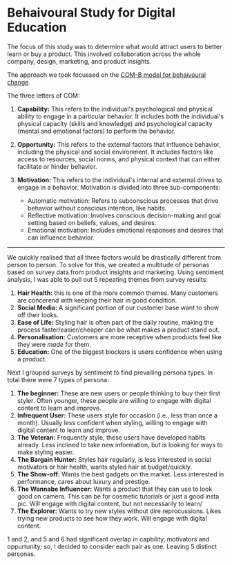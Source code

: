 # Behaivoural Study for Digital Education

The focus of this study was to determine what would attract users to better learn or buy a product. This involved collaboration across the whole company, design, marketing, and product insights. 

The approach we took focussed on the [COM-B model for behaivoural change](https://thedecisionlab.com/reference-guide/organizational-behavior/the-com-b-model-for-behavior-change). 

The three letters of COM:

1. **Capability:** This refers to the individual's psychological and physical ability to engage in a particular behavior. It includes both the individual's physical capacity (skills and knowledge) and psychological capacity (mental and emotional factors) to perform the behavior.

2. **Opportunity:** This refers to the external factors that influence behavior, including the physical and social environment. It includes factors like access to resources, social norms, and physical context that can either facilitate or hinder behavior.

3. **Motivation:** This refers to the individual's internal and external drives to engage in a behavior. Motivation is divided into three sub-components:
   * Automatic motivation: Refers to subconscious processes that drive behavior without conscious intention, like habits.
   * Reflective motivation: Involves conscious decision-making and goal setting based on beliefs, values, and desires.
   * Emotional motivation: Includes emotional responses and desires that can influence behavior.

---

We quickly realised that all three factors would be drastically different from person to person. To solve for this, we created a multitude of personas based on survey data from product insights and marketing. 
Using sentiment analysis, I was able to pull out 5 repeating themes from survey results:

1. **Hair Health:** this is one of the more common themes. Many customers are concerend with keeping their hair in good condition.
2. **Social Media:** A significant portion of our customer base want to show off their looks.
3. **Ease of Life:** Styling hair is often part of the daily routine, making the process faster/easier/cheaper can be what makes a product stand out.
4. **Personalisation:** Customers are more receptive when products feel like they were *made* for them.
5. **Education:** One of the biggest blockers is users confidence when using a product.

Next I grouped surveys by sentiment to find prevailing persona types. In total there were 7 types of persona:
1. **The beginner:** These are new users or people thinking to buy their first styler. Often younger, these people are willing to engage with digital content to learn and improve.
2. **Infrequent User:** These users style for occasion (i.e., less than once a month). Usually less confident when styling, willing to engage with digital content to learn and improve.
3. **The Veteran:** Frequently style, these users have developed habits already. Less inclined to take new information, but is looking for ways to make styling easier. 
4. **The Bargain Hunter:** Styles hair regularly, is less interested in social motivators or hair health, wants styled hair at budget/quickly. 
5. **The Show-off:** Wants the best gadgets on the market. Less interested in performance, cares about luxury and prestige.
6. **The Wannabe Influencer:** Wants a product that they can use to look good on camera. This can be for cosmetic tutorials or just a good insta pic. Will engage with digital content, but not necessarily to learn/ 
7. **The Explorer:** Wants to try new styles without dire reprocussions. Likes trying new products to see how they work. Will engage with digital content.

1 and 2, and 5 and 6 had significant overlap in capbility, motivators and oppurtunity; so, I decided to consider each pair as one. Leaving 5 distinct personas. 

